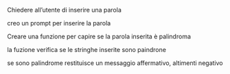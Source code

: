 Chiedere all’utente di inserire una parola

creo un prompt per inserire la parola 

Creare una funzione per capire se la parola inserita è palindroma

la fuzione verifica se le stringhe inserite sono paindrone 

se sono palindrome restituisce un messaggio affermativo, altimenti negativo